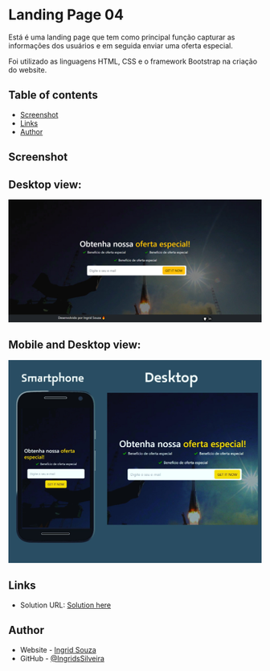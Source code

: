 <h1>Landing Page 04</h1>

<p>Está é uma landing page que tem como principal função capturar as informações dos usuários e em seguida enviar uma oferta especial.</p>

<p>Foi utilizado as linguagens HTML, CSS e o framework Bootstrap na criação do website.</p>

## <h2>Table of contents</h2>

- [Screenshot](#screenshot)
- [Links](#links)
- [Author](#author)

### <h2>Screenshot</h2>
<h2>Desktop view:</h2>

![](assets/imgs/lp04.png)

<h2>Mobile and Desktop view: </h2>

![](assets/imgs/lp04.jpg)


### <h2>Links</h2>

- Solution URL: [Solution here](https://ingridssilveira.github.io/landingPage04/)

## <h2>Author</h2>

- Website - [Ingrid Souza](https://ingridssilveira.github.io/IngridSouza)
- GitHub - [@IngridsSilveira](https://github.com/IngridsSilveira)
